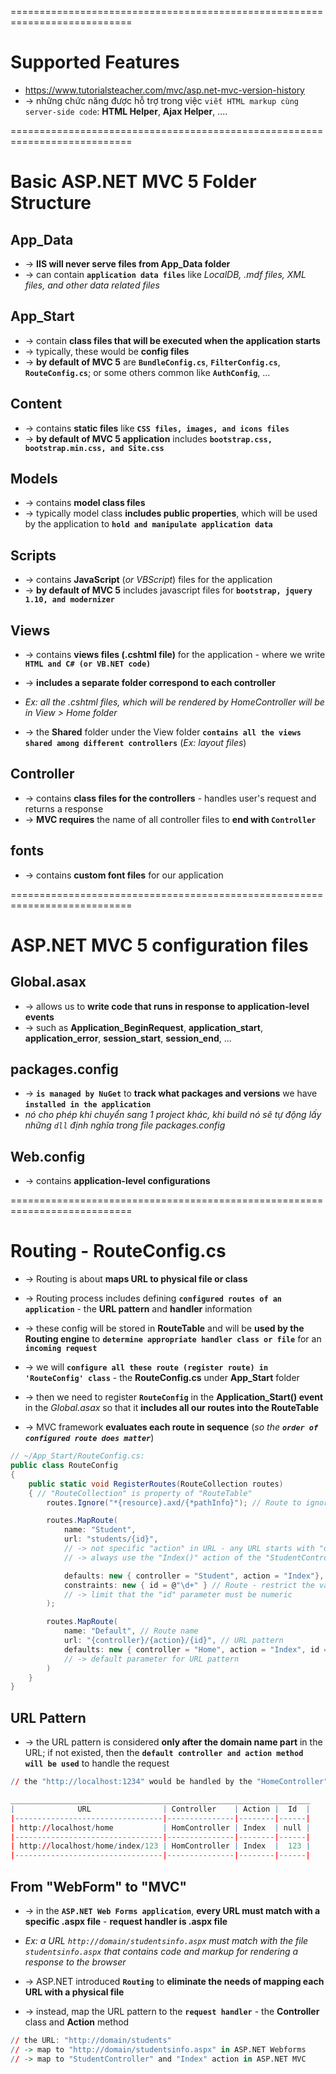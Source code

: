 ===========================================================================
# Supported Features
* https://www.tutorialsteacher.com/mvc/asp.net-mvc-version-history
* -> những chức năng được hỗ trợ trong việc `viết HTML markup cùng server-side code`: **HTML Helper**, **Ajax Helper**, ....

===========================================================================
# Basic ASP.NET MVC 5 Folder Structure

## App_Data
* -> **IIS will never serve files from App_Data folder**
* -> can contain **`application data files`** like _LocalDB, .mdf files, XML files, and other data related files_

## App_Start
* -> contain **class files that will be executed when the application starts**
* -> typically, these would be **config files** 
* -> **by default of MVC 5** are **`BundleConfig.cs`**, **`FilterConfig.cs`**, **`RouteConfig.cs`**; or some others common like **`AuthConfig`**, ... 

## Content
* -> contains **static files** like **`CSS files, images, and icons files`**
* -> **by default of MVC 5 application** includes **`bootstrap.css, bootstrap.min.css, and Site.css`**

## Models
* -> contains **model class files**
* -> typically model class **includes public properties**, which will be used by the application to **`hold and manipulate application data`**

## Scripts
* -> contains **JavaScript** (_or VBScript_) files for the application
* -> **by default of MVC 5** includes javascript files for **`bootstrap, jquery 1.10, and modernizer`**

## Views
* -> contains **views files (.cshtml file)** for the application - where we write **`HTML and C# (or VB.NET code)`**
* -> **includes a separate folder correspond to each controller**
* _Ex: all the .cshtml files, which will be rendered by HomeController will be in View > Home folder_

* -> the **Shared** folder under the View folder **`contains all the views shared among different controllers`** (_Ex: layout files_)

## Controller
* -> contains **class files for the controllers** - handles user's request and returns a response
* -> **MVC requires** the name of all controller files to **end with `Controller`**

## fonts
* -> contains **custom font files** for our application

===========================================================================
# ASP.NET MVC 5 configuration files

## Global.asax
* -> allows us to **write code that runs in response to application-level events** 
* -> such as **Application_BeginRequest**, **application_start**, **application_error**, **session_start**, **session_end**, ...

## packages.config
* -> **`is managed by NuGet`** to **track what packages and versions** we have **`installed in the application`**
* _nó cho phép khi chuyển sang 1 project khác, khi build nó sẽ tự động lấy những `dll` định nghĩa trong file packages.config_

## Web.config
* -> contains **application-level configurations**

===========================================================================
# Routing - RouteConfig.cs
* -> Routing is about **maps URL to physical file or class**
* -> Routing process includes defining **`configured routes of an application`** - the **URL pattern** and **handler** information
* -> these config will be stored in **RouteTable** and will be **used by the Routing engine** to **`determine appropriate handler class or file`** for an **`incoming request`**

* -> we will **`configure all these route (register route) in 'RouteConfig' class`** - the **RouteConfig.cs** under **App_Start** folder
* -> then we need to register **`RouteConfig`** in the **Application_Start() event** in the _Global.asax_ so that it **includes all our routes into the RouteTable**

* -> MVC framework **evaluates each route in sequence** (_so the **`order of configured route does matter`**_)

```cs - Ex:
// ~/App_Start/RouteConfig.cs:
public class RouteConfig
{
    public static void RegisterRoutes(RouteCollection routes) 
    { // "RouteCollection" is property of "RouteTable"
        routes.Ignore("*{resource}.axd/{*pathInfo}"); // Route to ignore

        routes.MapRoute(
            name: "Student",
            url: "students/{id}",
            // -> not specific "action" in URL - any URL starts with "domainName/students" 
            // -> always use the "Index()" action of the "StudentController" class

            defaults: new { controller = "Student", action = "Index"},
            constraints: new { id = @"\d+" } // Route - restrict the value of the parameter 
            // -> limit that the "id" parameter must be numeric
        );

        routes.MapRoute(
            name: "Default", // Route name
            url: "{controller}/{action}/{id}", // URL pattern
            defaults: new { controller = "Home", action = "Index", id = UrlParameter.Optional } 
            // -> default parameter for URL pattern
        )
    }
}
```

## URL Pattern
* -> the URL pattern is considered **only after the domain name part** in the URL; if not existed, then the **`default controller and action method will be used`** to handle the request

```r - Ex:
// the "http://localhost:1234" would be handled by the "HomeController" and the "Index()" method as configured in the default parameter

___________________________________________________________________
|              URL                | Controller    | Action |  Id  |
|---------------------------------|---------------|--------|------|
| http://localhost/home           | HomController | Index  | null |
|---------------------------------|---------------|--------|------|
| http://localhost/home/index/123 | HomController | Index  |  123 |
|---------------------------------|---------------|--------|------|
```

## From "WebForm" to "MVC"
* -> in the **`ASP.NET Web Forms application`**, **every URL must match with a specific .aspx file** - **request handler is .aspx file**
* _Ex: a URL `http://domain/studentsinfo.aspx` must match with the file `studentsinfo.aspx` that contains code and markup for rendering a response to the browser_

* -> ASP.NET introduced **`Routing`** to **eliminate the needs of mapping each URL with a physical file**
* -> instead, map the URL pattern to the **`request handler`** - the **Controller** class and **Action** method

```r
// the URL: "http://domain/students"
// -> map to "http://domain/studentsinfo.aspx" in ASP.NET Webforms
// -> map to "StudentController" and "Index" action in ASP.NET MVC
```
